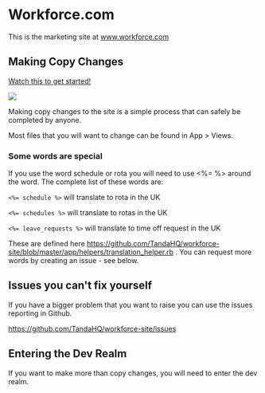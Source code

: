# Workforce.com

This is the marketing site at www.workforce.com

## Making Copy Changes

<a href="https://www.loom.com/share/9ece7f69f83944f89bb438bf68439be9"> <p>Watch this to get started!</p> <img style="max-width:300px;" src="https://cdn.loom.com/sessions/thumbnails/9ece7f69f83944f89bb438bf68439be9-with-play.gif"> </a>

Making copy changes to the site is a simple process that can safely be completed by anyone.

Most files that you will want to change can be found in App > Views. 

### Some words are special

If you use the word schedule or rota you will need to use <%=  %> around the word. The complete list of these words are:

`<%= schedule %>` will translate to rota in the UK

`<%= schedules %>` will translate to rotas in the UK

`<%= leave_requests %>` will translate to time off request in the UK

These are defined here https://github.com/TandaHQ/workforce-site/blob/master/app/helpers/translation_helper.rb . You can request more words by creating an issue - see below. 

## Issues you can't fix yourself

If you have a bigger problem that you want to raise you can use the issues reporting in Github. 

https://github.com/TandaHQ/workforce-site/issues 


## Entering the Dev Realm

If you want to make more than copy changes, you will need to enter the dev realm. 


